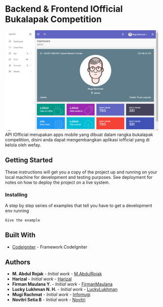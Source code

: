 # Backend & Frontend IOfficial Bukalapak Competition
![alt text](https://raw.githubusercontent.com/infomugi/iofficial/52ea1e18b397c26d434718b0483563305f81ac90/screenshot.jpg)
API IOfficial merupakan apps mobile yang dibuat dalam rangka bukalapak competition, disini anda dapat mengembangkan aplikasi iofficial yang di kelola oleh wefay.

## Getting Started
These instructions will get you a copy of the project up and running on your local machine for development and testing purposes. See deployment for notes on how to deploy the project on a live system.

### Installing
A step by step series of examples that tell you have to get a development env running
```
Give the example
```

## Built With
* [Codeigniter](https://www.codeigniter.com/) - Framework CodeIgniter

## Authors
* **M. Abdul Rojak** - *Initial work* - [M.AbdulRojak](https://github.com/infomugi)
* **Harizal** - *Initial work* - [Harizal](https://github.com/infomugi)
* **Firman Maulana Y.** - *Initial work* - [FirmanMaulana](https://github.com/infomugi)
* **Lucky Lukhman N. H.** - *Initial work* - [LuckyLukhman](https://github.com/infomugi)
* **Mugi Rachmat** - *Initial work* - [Infomugi](https://github.com/infomugi)
* **Novitri Setia B** - *Initial work* - [Novitri](https://github.com/infomugi)
